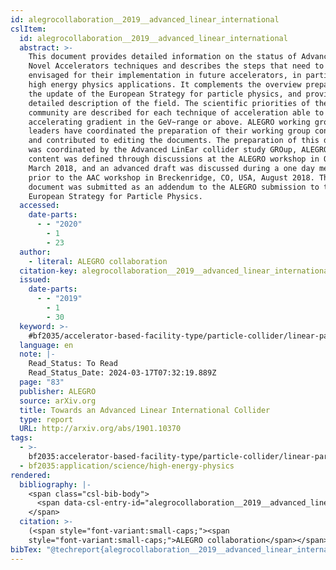 ```yaml
---
id: alegrocollaboration__2019__advanced_linear_international
cslItem:
  id: alegrocollaboration__2019__advanced_linear_international
  abstract: >-
    This document provides detailed information on the status of Advanced and
    Novel Accelerators techniques and describes the steps that need to be
    envisaged for their implementation in future accelerators, in particular for
    high energy physics applications. It complements the overview prepared for
    the update of the European Strategy for particle physics, and provides a
    detailed description of the field. The scientific priorities of the
    community are described for each technique of acceleration able to achieve
    accelerating gradient in the GeV~range or above. ALEGRO working group
    leaders have coordinated the preparation of their working group contribution
    and contributed to editing the documents. The preparation of this document
    was coordinated by the Advanced LinEar collider study GROup, ALEGRO. The
    content was defined through discussions at the ALEGRO workshop in Oxford UK,
    March 2018, and an advanced draft was discussed during a one day meeting
    prior to the AAC workshop in Breckenridge, CO, USA, August 2018. This
    document was submitted as an addendum to the ALEGRO submission to the
    European Strategy for Particle Physics.
  accessed:
    date-parts:
      - - "2020"
        - 1
        - 23
  author:
    - literal: ALEGRO collaboration
  citation-key: alegrocollaboration__2019__advanced_linear_international
  issued:
    date-parts:
      - - "2019"
        - 1
        - 30
  keyword: >-
    #bf2035/accelerator-based-facility-type/particle-collider/linear-particle-collider;#bf2035/application/science/high-energy-physics
  language: en
  note: |-
    Read_Status: To Read
    Read_Status_Date: 2024-03-17T07:32:19.889Z
  page: "83"
  publisher: ALEGRO
  source: arXiv.org
  title: Towards an Advanced Linear International Collider
  type: report
  URL: http://arxiv.org/abs/1901.10370
tags:
  - >-
    bf2035:accelerator-based-facility-type/particle-collider/linear-particle-collider
  - bf2035:application/science/high-energy-physics
rendered:
  bibliography: |-
    <span class="csl-bib-body">
      <span data-csl-entry-id="alegrocollaboration__2019__advanced_linear_international" class="csl-entry"><span class='author-bib'>ALEGRO collaboration</span>. <span class='date-bib'>(2019)</span>. <span class='title'><i><b><span style="font-style:normal;">Towards an Advanced Linear International Collider</span></b></i></span> (S. 83). ALEGRO. <span class='URL'><a href='http://arxiv.org/abs/1901.10370'>LINK</a></span></span>
    </span>
  citation: >-
    (<span style="font-variant:small-caps;"><span
    style="font-variant:small-caps;">ALEGRO collaboration</span></span>, 2019)
bibTex: "@techreport{alegrocollaboration__2019__advanced_linear_international,\n\tauthor = {{ALEGRO collaboration}},\n\tyear = {2019},\n\tmonth = {jan 30},\n\tnote = {Read\\textunderscore{}Status: To Read\nRead\\textunderscore{}Status\\textunderscore{}Date: 2024-03-17T07:32:19.889Z},\n\tpages = {83},\n\tinstitution = {ALEGRO},\n\ttitle = {Towards an {Advanced} {Linear} {International} {Collider}},\n\turl = {http://arxiv.org/abs/1901.10370},\n}\n\n"
---
```

